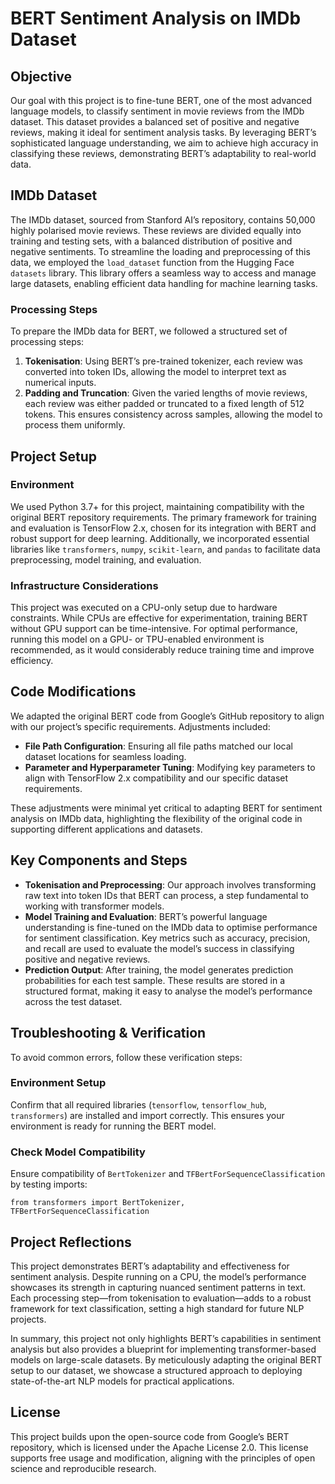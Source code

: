 # BERT Sentiment Analysis on IMDb Dataset

## Objective
Our goal with this project is to fine-tune BERT, one of the most advanced language models, to classify sentiment in movie reviews from the IMDb dataset. This dataset provides a balanced set of positive and negative reviews, making it ideal for sentiment analysis tasks. By leveraging BERT’s sophisticated language understanding, we aim to achieve high accuracy in classifying these reviews, demonstrating BERT’s adaptability to real-world data.

## IMDb Dataset
The IMDb dataset, sourced from Stanford AI’s repository, contains 50,000 highly polarised movie reviews. These reviews are divided equally into training and testing sets, with a balanced distribution of positive and negative sentiments. To streamline the loading and preprocessing of this data, we employed the `load_dataset` function from the Hugging Face `datasets` library. This library offers a seamless way to access and manage large datasets, enabling efficient data handling for machine learning tasks.

### Processing Steps
To prepare the IMDb data for BERT, we followed a structured set of processing steps:
1. **Tokenisation**: Using BERT’s pre-trained tokenizer, each review was converted into token IDs, allowing the model to interpret text as numerical inputs.
2. **Padding and Truncation**: Given the varied lengths of movie reviews, each review was either padded or truncated to a fixed length of 512 tokens. This ensures consistency across samples, allowing the model to process them uniformly.

## Project Setup

### Environment
We used Python 3.7+ for this project, maintaining compatibility with the original BERT repository requirements. The primary framework for training and evaluation is TensorFlow 2.x, chosen for its integration with BERT and robust support for deep learning. Additionally, we incorporated essential libraries like `transformers`, `numpy`, `scikit-learn`, and `pandas` to facilitate data preprocessing, model training, and evaluation.

### Infrastructure Considerations
This project was executed on a CPU-only setup due to hardware constraints. While CPUs are effective for experimentation, training BERT without GPU support can be time-intensive. For optimal performance, running this model on a GPU- or TPU-enabled environment is recommended, as it would considerably reduce training time and improve efficiency.

## Code Modifications
We adapted the original BERT code from Google’s GitHub repository to align with our project’s specific requirements. Adjustments included:
- **File Path Configuration**: Ensuring all file paths matched our local dataset locations for seamless loading.
- **Parameter and Hyperparameter Tuning**: Modifying key parameters to align with TensorFlow 2.x compatibility and our specific dataset requirements.

These adjustments were minimal yet critical to adapting BERT for sentiment analysis on IMDb data, highlighting the flexibility of the original code in supporting different applications and datasets.

## Key Components and Steps
- **Tokenisation and Preprocessing**: Our approach involves transforming raw text into token IDs that BERT can process, a step fundamental to working with transformer models.
- **Model Training and Evaluation**: BERT’s powerful language understanding is fine-tuned on the IMDb data to optimise performance for sentiment classification. Key metrics such as accuracy, precision, and recall are used to evaluate the model’s success in classifying positive and negative reviews.
- **Prediction Output**: After training, the model generates prediction probabilities for each test sample. These results are stored in a structured format, making it easy to analyse the model’s performance across the test dataset.

## Troubleshooting & Verification

To avoid common errors, follow these verification steps:

### Environment Setup
Confirm that all required libraries (`tensorflow`, `tensorflow_hub`, `transformers`) are installed and import correctly. This ensures your environment is ready for running the BERT model.

### Check Model Compatibility
Ensure compatibility of `BertTokenizer` and `TFBertForSequenceClassification` by testing imports:

```from transformers import BertTokenizer, TFBertForSequenceClassification ```

## Project Reflections
This project demonstrates BERT’s adaptability and effectiveness for sentiment analysis. Despite running on a CPU, the model’s performance showcases its strength in capturing nuanced sentiment patterns in text. Each processing step—from tokenisation to evaluation—adds to a robust framework for text classification, setting a high standard for future NLP projects.

In summary, this project not only highlights BERT’s capabilities in sentiment analysis but also provides a blueprint for implementing transformer-based models on large-scale datasets. By meticulously adapting the original BERT setup to our dataset, we showcase a structured approach to deploying state-of-the-art NLP models for practical applications.

## License
This project builds upon the open-source code from Google’s BERT repository, which is licensed under the Apache License 2.0. This license supports free usage and modification, aligning with the principles of open science and reproducible research.
